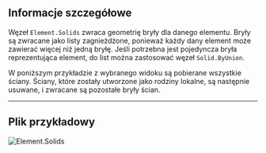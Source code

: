 ## Informacje szczegółowe
Węzeł `Element.Solids` zwraca geometrię bryły dla danego elementu. Bryły są zwracane jako listy zagnieżdżone, ponieważ każdy dany element może zawierać więcej niż jedną bryłę. Jeśli potrzebna jest pojedyncza bryła reprezentująca element, do list można zastosować węzeł `Solid.ByUnion`.

W poniższym przykładzie z wybranego widoku są pobierane wszystkie ściany. Ściany, które zostały utworzone jako rodziny lokalne, są następnie usuwane, i zwracane są pozostałe bryły ścian.

___
## Plik przykładowy

![Element.Solids](./Revit.Elements.Element.Solids_img.jpg)
